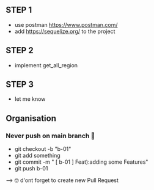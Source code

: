 ## STEP 1
* use postman https://www.postman.com/
* add https://sequelize.org/ to the project



## STEP 2
* implement get_all_region

## STEP 3
* let me know


## Organisation
### Never push on main branch 🤯
* git checkout -b "b-01"
* git add something
* git commit -m  " \[ b-01 ] Feat):adding some Features"
* git push b-01

--> 🤓 d'ont forget to create new Pull Request
